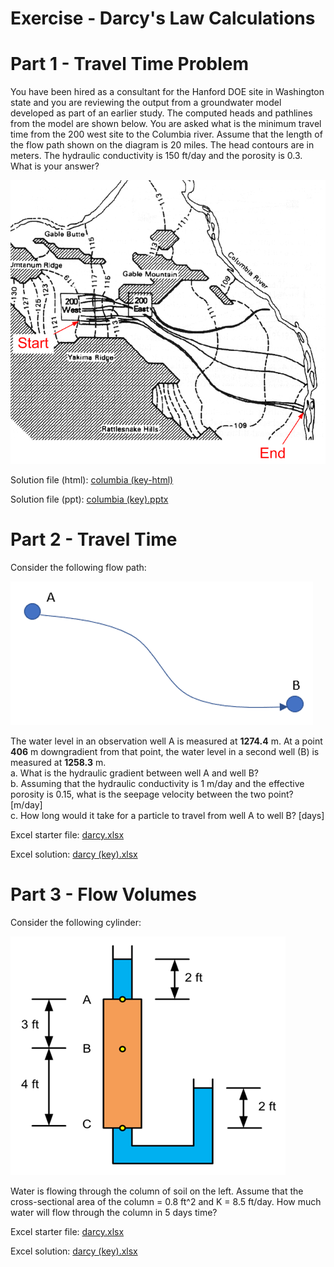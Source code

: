 # Exercise - Darcy's Law Calculations

# Part 1 - Travel Time Problem

You have been hired as a consultant for 
the Hanford DOE site in Washington state 
and you are reviewing the output from a 
groundwater model developed as part of an 
earlier study. The computed heads and 
pathlines from the model are shown below. 
You are asked what is the minimum travel 
time from the 200 west site to the Columbia 
river. Assume that the length of the flow 
path shown on the diagram is 20 miles. The 
head contours are in meters. The hydraulic 
conductivity is 150 ft/day and the porosity 
is 0.3. What is your answer?

![columbia.gif](images/columbia.gif)

Solution file (html): [columbia (key-html)](https://ce547.groups.et.byu.net/syllabus/exercises/02.%20darcy/columbia%20(key).htm)

Solution file (ppt): [columbia (key).pptx](columbia%20%28key%29.pptx)

# Part 2 - Travel Time

Consider the following flow path:

![flowpath.png](images/flowpath.png)

The water level in an observation well A is measured at **1274.4** m. At a point **406** m downgradient from that point, the water level in a second well (B) is measured at **1258.3** m.<br>
a. What is the hydraulic gradient between well A and well B?<br>
b. Assuming that the hydraulic conductivity is 1 m/day and the effective porosity is 0.15, what is the seepage velocity between the two point? [m/day]<br>
c. How long would it take for a particle to travel from well A to well B? [days]

Excel starter file: [darcy.xlsx](darcy.xlsx)

Excel solution: [darcy (key).xlsx](darcy%20%28key%29.xlsx)

# Part 3 - Flow Volumes

Consider the following cylinder:

![cylinder.png](images/cylinder.png)

Water is flowing through the column of soil on the left. Assume that the cross-sectional area of the column = 0.8 ft^2 and K = 8.5 ft/day. How much water will flow through the column in 5 days time?

Excel starter file: [darcy.xlsx](darcy.xlsx)

Excel solution: [darcy (key).xlsx](darcy%20%28key%29.xlsx)
